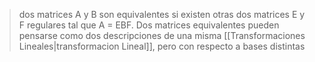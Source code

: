 > dos matrices A y B son equivalentes si existen otras dos matrices E y F regulares tal que A = EBF. Dos matrices equivalentes pueden pensarse como dos descripciones de una misma [[Transformaciones Lineales|transformacion Lineal]], pero con respecto a bases distintas